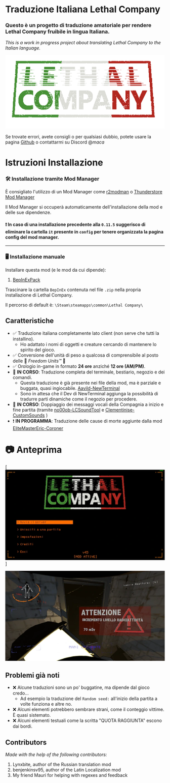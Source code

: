 # Traduzione Italiana Lethal Company

### Questo è un progetto di traduzione amatoriale per rendere Lethal Company fruibile in lingua Italiana.
<i>This is a work in progress project about translating Lethal Company to the Italian language.</i>

<p align="center">
  <img src="https://github.com/Macapple96/Traduzione-Lethal-Company/blob/master/Italian%20Translation/BepInEx/plugins/texture/LogoTextV1%20%5BA6946826E1-170022950F%5D.png?raw=true" alt="Logo"/>
</p>

Se trovate errori, avete consigli o per qualsiasi dubbio, potete usare la pagina [Github](https://github.com/Macapple96/Traduzione-Lethal-Company) o contattarmi su Discord @_maca_ 

# Istruzioni Installazione

### 🛠️ Installazione tramite Mod Manager

È consigliato l'utilizzo di un Mod Manager come [r2modman](https://thunderstore.io/c/lethal-company/p/ebkr/r2modman/) o [Thunderstore Mod Manager](https://www.overwolf.com/app/Thunderstore-Thunderstore_Mod_Manager)

Il Mod Manager si occuperà automaticamente dell'installazione della mod e delle sue dipendenze.

#### ❗ In caso di una installazione precedente alla `0.11.5` suggerisco di eliminare la cartella `it` presente in `config` per tenere organizzata la pagina config del mod manager.

---

### 🖥️ Installazione manuale
Installare questa mod (e le mod da cui dipende):

1. [BepInExPack](https://thunderstore.io/c/lethal-company/p/BepInEx/BepInExPack/)

Trascinare la cartella `BepInEx` contenuta nel file `.zip` nella propria installazione di Lethal Company.

Il percorso di default è: `\Steam\steamapps\common\Lethal Company\`

## Caratteristiche
- ✅ Traduzione italiana completamente lato client (non serve che tutti la installino).
	- Ho adattato i nomi di oggetti e creature cercando di mantenere lo spirito del gioco.
- ✅ Conversione dell'unità di peso a qualcosa di comprensibile al posto delle 🦅 *Freedom Units™* 🦅 
- ✅ Orologio in-game in formato **24 ore** anziché **12 ore (AM/PM)**.
- 🚧 **IN CORSO**: Traduzione completa del terminale, bestiario, negozio e dei comandi.
	- Questa traduzione è già presente nei file della mod, ma è parziale e buggata, quasi ingiocabile. [Aavild-NewTerminal](https://thunderstore.io/c/lethal-company/p/Aavild/NewTerminal/)
	- Sono in attesa che il Dev di NewTerminal aggiunga la possibilità di tradurre parti dinamiche come il negozio per procedere.
- 🚧 **IN CORSO**: Doppiaggio dei messaggi vocali della Compagnia a inizio e fine partita (tramite [no00ob-LCSoundTool](https://thunderstore.io/c/lethal-company/p/no00ob/LCSoundTool/) e [Clementinise-CustomSounds](https://thunderstore.io/c/lethal-company/p/Clementinise/CustomSounds/) )
- ❗ **IN PROGRAMMA**: Traduzione delle cause di morte aggiunte dalla mod [EliteMasterEric-Coroner](https://thunderstore.io/c/lethal-company/p/EliteMasterEric/Coroner/)

# 📷 Anteprima 

[![Anteprima Traduzione Menu](https://raw.githubusercontent.com/Macapple96/Traduzione-Lethal-Company/master/Italian%20Translation/Other%20Assets/menu.webp?raw=true)]

[![Anteprima Traduzione Apparatus/Reattore](https://raw.githubusercontent.com/Macapple96/Traduzione-Lethal-Company/master/Italian%20Translation/Other%20Assets/teaser_apparatus.webp?raw=true)](https://raw.githubusercontent.com/Macapple96/Traduzione-Lethal-Company/master/Italian%20Translation/Other%20Assets/teaser_apparatus.png)

## Problemi già noti

- ❌ Alcune traduzioni sono un po' buggatine, ma dipende dal gioco credo...
	- Ad esempio la traduzione del `Random seed:` all'inizio della partita a volte funziona e altre no.
- ❌ Alcuni elementi potrebbero sembrare strani, come il conteggio vittime. È quasi sistemato.
- ❌ Alcuni elementi testuali come la scritta "QUOTA RAGGIUNTA" escono dai bordi.

## Contributors

<i>Made with the help of the following contributors:</i>

1. Lynxbite, author of the Russian translation mod
2. benjenkinsv95, author of the Latin Localization mod
3. My friend Mauri for helping with regexes and feedback